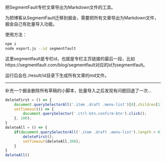 把SegmentFault专栏文章导出为Markdown文件的工具。


为把博客从SegmentFault迁移到掘金，需要把所有文章导出为Markdown文件，掘金自己有批量导入功能。

使用方法：
```bash
npm i
node export.js --id segmentfault
```
这里segmentfault是专栏id，也就是专栏主页链接的最后一段，比如https://segmentfault.com/blog/segmentfault对应的id为segmentfault。

运行后会在./result/id目录下生成所有文章的md文件。

------------------------

补充一个掘金删除所有草稿的小脚本，批量导入之后发现有问题回退了一次...
```js
deleteFirst = () => {
    document.querySelectorAll('.item .draft .menu-list')[0].children[1].click()
    setTimeout(() => {
        document.querySelector('.ctrl-btn.confirm-btn').click();
    }, 100);
}
deleteAll = () => {
    if(document.querySelectorAll('.item .draft .menu-list').length > 0) {
        deleteFirst();
        setTimeout(deleteAll,300);
    }
}
deleteAll()
```
